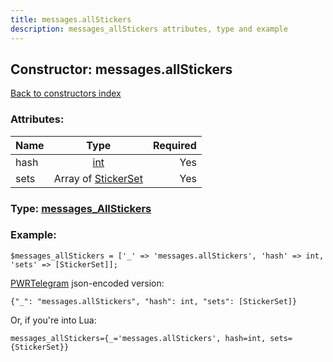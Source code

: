 ```yaml
---
title: messages.allStickers
description: messages_allStickers attributes, type and example
---
```

## Constructor: messages.allStickers  
[Back to constructors index](index.md)



### Attributes:

| Name     |    Type       | Required |
|----------|:-------------:|---------:|
|hash|[int](../types/int.md) | Yes|
|sets|Array of [StickerSet](../types/StickerSet.md) | Yes|



### Type: [messages\_AllStickers](../types/messages_AllStickers.md)


### Example:

```
$messages_allStickers = ['_' => 'messages.allStickers', 'hash' => int, 'sets' => [StickerSet]];
```  

[PWRTelegram](https://pwrtelegram.xyz) json-encoded version:

```
{"_": "messages.allStickers", "hash": int, "sets": [StickerSet]}
```


Or, if you're into Lua:  


```
messages_allStickers={_='messages.allStickers', hash=int, sets={StickerSet}}

```


